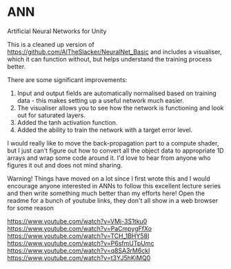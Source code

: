 # ANN
 Artificial Neural Networks for Unity
 
 This is a cleaned up version of https://github.com/AlTheSlacker/NeuralNet_Basic and includes a visualiser, which it can function without, but helps understand the training process better.
 
 There are some significant improvements: 
 
 1) Input and output fields are automatically normalised based on training data - this makes setting up a useful network much easier.
 2) The visualiser allows you to see how the network is functioning and look out for saturated layers.
 3) Added the tanh activation function.
 4) Added the ability to train the network with a target error level.
 
 I would really like to move the back-propagation part to a compute shader, but I just can't figure out how to convert all the object data to appropriate 1D arrays and wrap some code around it. I'd love to hear from anyone who figures it out and does not mind sharing.

 Warning! Things have moved on a lot since I first wrote this and I would encourage anyone interested in ANNs to follow this excellent lecture series and then write something much better than my efforts here!
 Open the readme for a bunch of youtube links, they don't all show in a web browser for some reason
 
 https://www.youtube.com/watch?v=VMj-3S1tku0
 https://www.youtube.com/watch?v=PaCmpygFfXo
 https://www.youtube.com/watch?v=TCH_1BHY58I
 https://www.youtube.com/watch?v=P6sfmUTpUmc
 https://www.youtube.com/watch?v=q8SA3rM6ckI
 https://www.youtube.com/watch?v=t3YJ5hKiMQ0

